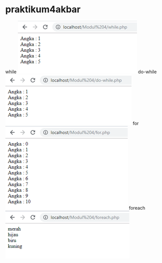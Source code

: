 # praktikum4akbar
while
![alt text](https://github.com/akbarpra/praktikum4akbar/blob/master/while.PNG)
do-while
![alt text](https://github.com/akbarpra/praktikum4akbar/blob/master/do-while.PNG)
for
![alt text](https://github.com/akbarpra/praktikum4akbar/blob/master/for.PNG)
foreach
![alt text](https://github.com/akbarpra/praktikum4akbar/blob/master/foreach.PNG)
